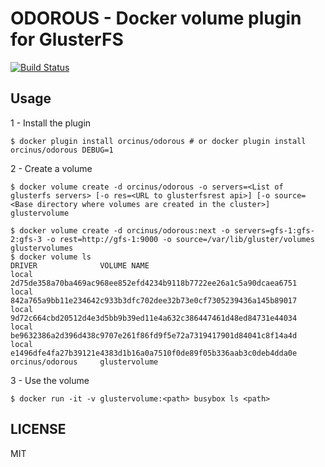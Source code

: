# ODOROUS - Docker volume plugin for GlusterFS

[![Build Status](https://travis-ci.org/orcinustools/odorous.svg?branch=master)](https://travis-ci.org/orcinustools/odorous)

## Usage

1 - Install the plugin

```
$ docker plugin install orcinus/odorous # or docker plugin install orcinus/odorous DEBUG=1
```

2 - Create a volume

```
$ docker volume create -d orcinus/odorous -o servers=<List of glusterfs servers> [-o res=<URL to glusterfsrest api>] [-o source=<Base directory where volumes are created in the cluster>] glustervolume

$ docker volume create -d orcinus/odorous:next -o servers=gfs-1:gfs-2:gfs-3 -o rest=http://gfs-1:9000 -o source=/var/lib/gluster/volumes glustervolumes
$ docker volume ls
DRIVER              VOLUME NAME
local               2d75de358a70ba469ac968ee852efd4234b9118b7722ee26a1c5a90dcaea6751
local               842a765a9bb11e234642c933b3dfc702dee32b73e0cf7305239436a145b89017
local               9d72c664cbd20512d4e3d5bb9b39ed11e4a632c386447461d48ed84731e44034
local               be9632386a2d396d438c9707e261f86fd9f5e72a7319417901d84041c8f14a4d
local               e1496dfe4fa27b39121e4383d1b16a0a7510f0de89f05b336aab3c0deb4dda0e
orcinus/odorous 	glustervolume
```

3 - Use the volume

```
$ docker run -it -v glustervolume:<path> busybox ls <path>
```

## LICENSE

MIT
